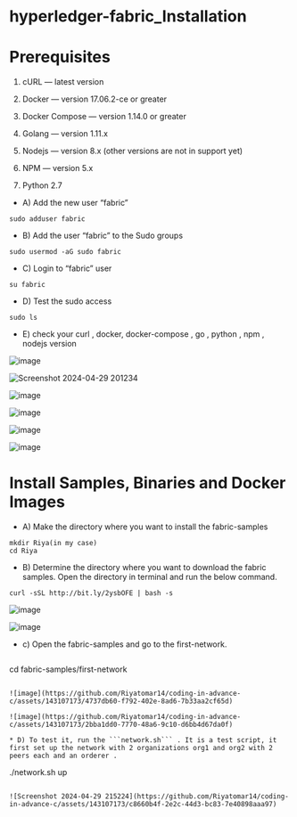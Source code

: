 # hyperledger-fabric_Installation

# Prerequisites

1. cURL — latest version
 
2. Docker — version 17.06.2-ce or greater

3. Docker Compose — version 1.14.0 or greater

4. Golang — version 1.11.x

5. Nodejs — version 8.x (other versions are not in support yet)

6. NPM — version 5.x

7. Python 2.7

 * A) Add the new user “fabric”
   
```
sudo adduser fabric
```

* B) Add the user “fabric” to the Sudo groups

```
sudo usermod -aG sudo fabric
```

* C) Login to “fabric” user

```
su fabric
```

* D) Test the sudo access

```
sudo ls
```

* E) check your curl , docker, docker-compose , go , python , npm , nodejs version
  
![image](https://github.com/Riyatomar14/coding-in-advance-c/assets/143107173/b7128a19-9177-485b-b8fa-f56d89a13411)

![Screenshot 2024-04-29 201234](https://github.com/Riyatomar14/coding-in-advance-c/assets/143107173/fefbdb3c-6697-455f-b51b-69a39191a30f)

![image](https://github.com/Riyatomar14/coding-in-advance-c/assets/143107173/75b1cdd2-28b2-4994-9a64-002ae7a4b6e9)

![image](https://github.com/Riyatomar14/coding-in-advance-c/assets/143107173/5e11a98c-e728-4212-91af-c71f625ff450)

![image](https://github.com/Riyatomar14/coding-in-advance-c/assets/143107173/f695d81d-6e23-4a1a-997d-a6f17f68f54b)

![image](https://github.com/Riyatomar14/coding-in-advance-c/assets/143107173/470f9b01-2ba6-449f-a856-b5b7a7d7b17c)

# Install Samples, Binaries and Docker Images

* A) Make the directory where you want to install the fabric-samples

```
mkdir Riya(in my case)
cd Riya
```

* B) Determine the directory where you want to download the fabric samples. Open the directory in terminal and run the below command.

```
curl -sSL http://bit.ly/2ysbOFE | bash -s
```

![image](https://github.com/Riyatomar14/coding-in-advance-c/assets/143107173/fe9317f8-e371-47d7-aef2-0b2634937f81)

![image](https://github.com/Riyatomar14/coding-in-advance-c/assets/143107173/f5ec76d3-6acc-4707-88bd-1e97bd14a63f)

* c) Open the fabric-samples and go to the first-network.

  ```
cd fabric-samples/first-network
  ```

![image](https://github.com/Riyatomar14/coding-in-advance-c/assets/143107173/4737db60-f792-402e-8ad6-7b33aa2cf65d)

![image](https://github.com/Riyatomar14/coding-in-advance-c/assets/143107173/2bba1dd0-7770-48a6-9c10-d6bb4d67da0f)

* D) To test it, run the ```network.sh``` . It is a test script, it first set up the network with 2 organizations org1 and org2 with 2 peers each and an orderer .

```
./network.sh up
````

![Screenshot 2024-04-29 215224](https://github.com/Riyatomar14/coding-in-advance-c/assets/143107173/c8660b4f-2e2c-44d3-bc83-7e40898aaa97)


